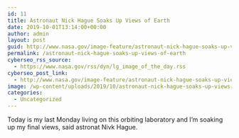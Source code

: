 ```yaml
---
id: 11
title: Astronaut Nick Hague Soaks Up Views of Earth
date: 2019-10-01T13:14:00+00:00
author: admin
layout: post
guid: http://www.nasa.gov/image-feature/astronaut-nick-hague-soaks-up-views-of-earth
permalink: /astronaut-nick-hague-soaks-up-views-of-earth
cyberseo_rss_source:
  - https://www.nasa.gov/rss/dyn/lg_image_of_the_day.rss
cyberseo_post_link:
  - http://www.nasa.gov/image-feature/astronaut-nick-hague-soaks-up-views-of-earth
image: /wp-content/uploads/2019/10/astronaut-nick-hague-soaks-up-views-of-earth.jpg
categories:
  - Uncategorized
---
```

Today is my last Monday living on this orbiting laboratory and I’m soaking up my final views, said astronat Nivk Hague.
